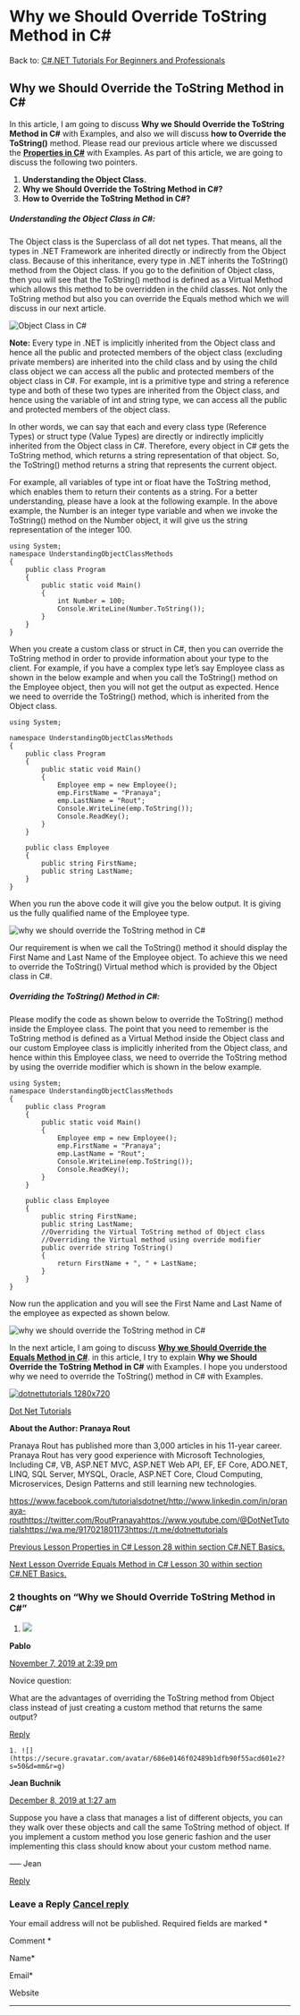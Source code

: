 # Why we Should Override ToString Method in C#
		

Back to: [C#.NET Tutorials For Beginners and Professionals](https://dotnettutorials.net/course/csharp-dot-net-tutorials/)

## **Why we Should Override the ToString Method in C#**

In this article, I am going to discuss **Why we Should Override the ToString Method in C#** with Examples, and also we will discuss **how to Override the ToString()** method. Please read our previous article where we discussed the **[Properties in C#](https://dotnettutorials.net/lesson/properties-csharp/)** with Examples. As part of this article, we are going to discuss the following two pointers.

1. **Understanding the Object Class.**
2. **Why we Should Override the ToString Method in C#?**
3. **How to Override the ToString Method in C#?**

##### **Understanding the Object Class in C#:**

The Object class is the Superclass of all dot net types. That means, all the types in .NET Framework are inherited directly or indirectly from the Object class. Because of this inheritance, every type in .NET inherits the ToString() method from the Object class. If you go to the definition of Object class, then you will see that the ToString() method is defined as a Virtual Method which allows this method to be overridden in the child classes. Not only the ToString method but also you can override the Equals method which we will discuss in our next article.

![Object Class in C#](https://dotnettutorials.net/wp-content/uploads/2018/09/Object-Class-in-C.jpg "Object Class in C#")

**Note:** Every type in .NET is implicitly inherited from the Object class and hence all the public and protected members of the object class (excluding private members) are inherited into the child class and by using the child class object we can access all the public and protected members of the object class in C#. For example, int is a primitive type and string a reference type and both of these two types are inherited from the Object class, and hence using the variable of int and string type, we can access all the public and protected members of the object class.

In other words, we can say that each and every class type (Reference Types) or struct type (Value Types) are directly or indirectly implicitly inherited from the Object class in C#. Therefore, every object in C# gets the ToString method, which returns a string representation of that object. So, the ToString() method returns a string that represents the current object.

For example, all variables of type int or float have the ToString method, which enables them to return their contents as a string. For a better understanding, please have a look at the following example. In the above example, the Number is an integer type variable and when we invoke the ToString() method on the Number object, it will give us the string representation of the integer 100.

```
using System;
namespace UnderstandingObjectClassMethods
{
    public class Program
    {
        public static void Main()
        {
            int Number = 100;
            Console.WriteLine(Number.ToString());
        }
    }
}
```

When you create a custom class or struct in C#, then you can override the ToString method in order to provide information about your type to the client. For example, if you have a complex type let’s say Employee class as shown in the below example and when you call the ToString() method on the Employee object, then you will not get the output as expected. Hence we need to override the ToString() method, which is inherited from the Object class.

```
using System;

namespace UnderstandingObjectClassMethods
{
    public class Program
    {
        public static void Main()
        {
            Employee emp = new Employee();
            emp.FirstName = "Pranaya";
            emp.LastName = "Rout";
            Console.WriteLine(emp.ToString());
            Console.ReadKey();
        }
    }

    public class Employee
    {
        public string FirstName;
        public string LastName;
    }
}
```

When you run the above code it will give you the below output. It is giving us the fully qualified name of the Employee type.

![why we should override the ToString method in C#](https://dotnettutorials.net/wp-content/uploads/2018/09/word-image-144.png "why we should override the ToString method in C#")

Our requirement is when we call the ToString() method it should display the First Name and Last Name of the Employee object. To achieve this we need to override the ToString() Virtual method which is provided by the Object class in C#.

##### **Overriding the ToString() Method in C#:**

Please modify the code as shown below to override the ToString() method inside the Employee class. The point that you need to remember is the ToString method is defined as a Virtual Method inside the Object class and our custom Employee class is implicitly inherited from the Object class, and hence within this Employee class, we need to override the ToString method by using the override modifier which is shown in the below example.

```
using System;
namespace UnderstandingObjectClassMethods
{
    public class Program
    {
        public static void Main()
        {
            Employee emp = new Employee();
            emp.FirstName = "Pranaya";
            emp.LastName = "Rout";
            Console.WriteLine(emp.ToString());
            Console.ReadKey();
        }
    }

    public class Employee
    {
        public string FirstName;
        public string LastName;
        //Overriding the Virtual ToString method of Object class
        //Overriding the Virtual method using override modifier
        public override string ToString()
        {
            return FirstName + ", " + LastName;
        }
    }
}
```

Now run the application and you will see the First Name and Last Name of the employee as expected as shown below.

![why we should override the ToString method in C#](https://dotnettutorials.net/wp-content/uploads/2018/09/word-image-145.png "why we should override the ToString method in C#")

In the next article, I am going to discuss **[Why we Should Override the Equals Method in C#](https://dotnettutorials.net/lesson/why-we-should-override-equals-method/)**. in this article, I try to explain **Why we Should Override the ToString Method in C#** with Examples. I hope you understood why we need to override the ToString() method in C# with Examples.

[![dotnettutorials 1280x720](https://dotnettutorials.net/wp-content/uploads/2023/10/dotnettutorials-1280x720-1.png)](https://dotnettutorials.net/pranaya-rout/)

[Dot Net Tutorials](https://dotnettutorials.net/pranaya-rout/)

**About the Author: Pranaya Rout**

Pranaya Rout has published more than 3,000 articles in his 11-year career. Pranaya Rout has very good experience with Microsoft Technologies, Including C#, VB, ASP.NET MVC, ASP.NET Web API, EF, EF Core, ADO.NET, LINQ, SQL Server, MYSQL, Oracle, ASP.NET Core, Cloud Computing, Microservices, Design Patterns and still learning new technologies.

https://www.facebook.com/tutorialsdotnet/http://www.linkedin.com/in/pranaya-routhttps://twitter.com/RoutPranayahttps://www.youtube.com/@DotNetTutorialshttps://wa.me/917021801173https://t.me/dotnettutorials

	
[Previous Lesson
Properties in C#
			Lesson 28 within section C#.NET Basics.](https://dotnettutorials.net/lesson/properties-csharp/)

	
[Next Lesson
Override Equals Method in C#
			Lesson 30 within section C#.NET Basics.](https://dotnettutorials.net/lesson/why-we-should-override-equals-method/)

### 			2 thoughts on “Why we Should Override ToString Method in C#”

1. ![](https://secure.gravatar.com/avatar/6b6ce54471668f943537e90f8fcec320?s=50&d=mm&r=g)

**Pablo**

[November 7, 2019 at 2:39 pm](https://dotnettutorials.net/lesson/why-we-should-override-the-tostring-method/#comment-453)
													
Novice question:

What are the advantages of overriding the ToString method from Object class instead of just creating a custom method that returns the same output?
							
[Reply](https://dotnettutorials.net/lesson/why-we-should-override-the-tostring-method//#comment-453)
							
    1. ![](https://secure.gravatar.com/avatar/686e0146f02489b1dfb90f55acd601e2?s=50&d=mm&r=g)

**Jean Buchnik**

[December 8, 2019 at 1:27 am](https://dotnettutorials.net/lesson/why-we-should-override-the-tostring-method/#comment-522)
													
Suppose you have a class that manages a list of different objects,  you can they walk over these objects and call the same ToString method of object. If you implement a custom method you lose generic fashion and the user implementing this class should know about your custom method name.

—– Jean
							
[Reply](https://dotnettutorials.net/lesson/why-we-should-override-the-tostring-method//#comment-522)

		
### Leave a Reply [Cancel reply](/lesson/why-we-should-override-the-tostring-method/#respond)

Your email address will not be published. Required fields are marked \*

Comment \* 

Name\*

Email\*

Website

---